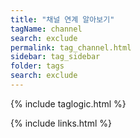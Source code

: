 ```yaml
---
title: "채널 연계 알아보기" 
tagName: channel
search: exclude
permalink: tag_channel.html
sidebar: tag_sidebar
folder: tags
search: exclude
---
```

{% include taglogic.html %}

{% include links.html %}
